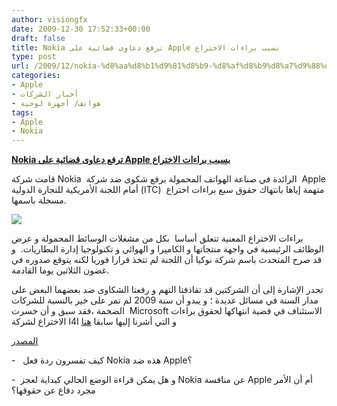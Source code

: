 ```yaml
---
author: visiongfx
date: 2009-12-30 17:52:33+00:00
draft: false
title: Nokia ترفع دعاوى قضائية على Apple بسبب براءات الاختراع
type: post
url: /2009/12/nokia-%d8%aa%d8%b1%d9%81%d8%b9-%d8%af%d8%b9%d8%a7%d9%88%d9%89-%d9%82%d8%b6%d8%a7%d8%a6%d9%8a%d8%a9-%d8%b9%d9%84%d9%89-apple-%d8%a8%d8%b3%d8%a8%d8%a8-%d8%a8%d8%b1%d8%a7%d8%a1%d8%a7%d8%aa-%d8%a7%d9%84/
categories:
- Apple
- أخبار الشركات
- هواتف/ أجهزة لوحية
tags:
- Apple
- Nokia
---
```


[**Nokia ترفع دعاوى قضائية على Apple بسبب براءات الاختراع**](http://www.it-scoop.com/2009/12/nokia-%d8%aa%d8%b1%d9%81%d8%b9-%d8%af%d8%b9%d8%a7%d9%88%d9%89-%d9%82%d8%b6%d8%a7%d8%a6%d9%8a%d8%a9-%d8%b9%d9%84%d9%89-apple-%d8%a8%d8%b3%d8%a8%d8%a8-%d8%a8%d8%b1%d8%a7%d8%a1%d8%a7%d8%aa-%d8%a7%d9%84/)


قامت شركة Nokia  الرائدة في صناعة الهواتف المحمولة برفع شكوى ضد شركة  Apple أمام اللجنة الأمريكية للتجارة الدولية (ITC)  متهمة إياها بانتهاك حقوق سبع براءات اختراع مسجلة باسمها.

[![](http://www.it-scoop.com/wp-content/uploads/2009/12/nokia-vs-apple-gloves-300x255.jpg)
](http://www.it-scoop.com/2009/12/nokia-%d8%aa%d8%b1%d9%81%d8%b9-%d8%af%d8%b9%d8%a7%d9%88%d9%89-%d9%82%d8%b6%d8%a7%d8%a6%d9%8a%d8%a9-%d8%b9%d9%84%d9%89-apple-%d8%a8%d8%b3%d8%a8%d8%a8-%d8%a8%d8%b1%d8%a7%d8%a1%d8%a7%d8%aa-%d8%a7%d9%84/)

براءات الاختراع المعنية تتعلق أساسا  بكل من مشغلات الوسائط المحمولة و عرض الوظائف الرئيسية في واجهة منتجاتها و الكاميرا و الهوائي و تكنولوجيا إدارة البطاريات.  و قد صرح المتحدث باسم شركة نوكيا أن اللجنة لم تتخذ قرارا فوريا لكنه يتوقع صدوره في غضون الثلاثين يوما القادمة.

تجدر الإشارة إلى أن الشركتين قد تقاذفتا التهم و رفعتا الشكاوى ضد بعضهما البعض على مدار السنة في مسائل عديدة ؛ و يبدو أن سنة 2009 لم تمر على خير بالنسبة للشركات الضخمة ،فقد سبق و أن خسرت  Microsoft الاستئناف في قضية انتهاكها لحقوق براءات الاختراع لشركة I4I و التي أشرنا إليها سابقا [هنا](../../../../../2009/12/microsoft-%d8%aa%d8%ae%d8%b3%d8%b1-%d9%82%d8%b6%d9%8a%d8%aa%d9%87%d8%a7-%d8%a3%d9%85%d8%a7%d9%85-i4i-%d9%88%d8%aa%d9%85%d9%86%d8%b9-%d9%85%d9%86-%d8%a8%d9%8a%d8%b9-word2007-%d8%a7%d8%a8%d8%aa%d8%af/)

[المصدر](http://www.nokia.com/press/press-releases/showpressrelease?newsid=1368607)

-   كيف تفسرون ردة فعل Nokia هذه ضد Apple؟

-  و هل يمكن قراءة الوضع الحالي كبداية لعجز Nokia عن منافسة Apple أم أن الأمر مجرد دفاع عن حقوقها؟
